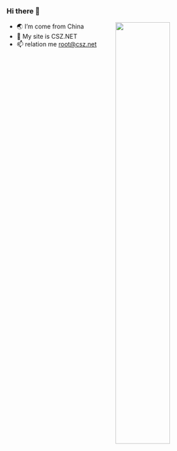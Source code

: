 ### Hi there 👋


<img align="right" width="50%"  src="https://github-readme-stats-tau-one-46.vercel.app/api/top-langs/?username=csznet&layout=compact&bg_color=fff0&langs_count=8&exclude_repo=github-readme-stats,hugo-blog,frp"/>

-   🌏 I’m come from China
-   📝 My site is CSZ.NET
-   📫 relation me root@csz.net
